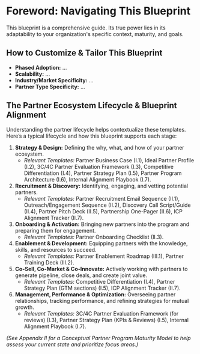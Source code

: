 # Foreword: Navigating This Blueprint

This blueprint is a comprehensive guide. Its true power lies in its adaptability to your organization's specific context, maturity, and goals.

## How to Customize & Tailor This Blueprint

*   **Phased Adoption:** ...
*   **Scalability:** ...
*   **Industry/Market Specificity:** ...
*   **Partner Type Specificity:** ...

The Partner Ecosystem Lifecycle & Blueprint Alignment
----------------------------------------------------

Understanding the partner lifecycle helps contextualize these templates. Here’s a typical lifecycle and how this blueprint supports each stage:

1. **Strategy & Design:** Defining the why, what, and how of your partner ecosystem.
   * *Relevant Templates:* Partner Business Case (I.1), Ideal Partner Profile (I.2), 3C/4C Partner Evaluation Framework (I.3), Competitive Differentiation (I.4), Partner Strategy Plan (I.5), Partner Program Architecture (I.6), Internal Alignment Playbook (I.7).
2. **Recruitment & Discovery:** Identifying, engaging, and vetting potential partners.
   * *Relevant Templates:* Partner Recruitment Email Sequence (II.1), Outreach/Engagement Sequence (II.2), Discovery Call Script/Guide (II.4), Partner Pitch Deck (II.5), Partnership One-Pager (II.6), ICP Alignment Tracker (II.7).
3. **Onboarding & Activation:** Bringing new partners into the program and preparing them for engagement.
   * *Relevant Templates:* Partner Onboarding Checklist (II.3).
4. **Enablement & Development:** Equipping partners with the knowledge, skills, and resources to succeed.
   * *Relevant Templates:* Partner Enablement Roadmap (III.1), Partner Training Deck (III.2).
5. **Co-Sell, Co-Market & Co-Innovate:** Actively working with partners to generate pipeline, close deals, and create joint value.
   * *Relevant Templates:* Competitive Differentiation (I.4), Partner Strategy Plan (GTM sections) (I.5), ICP Alignment Tracker (II.7).
6. **Management, Performance & Optimization:** Overseeing partner relationships, tracking performance, and refining strategies for mutual growth.
   * *Relevant Templates:* 3C/4C Partner Evaluation Framework (for reviews) (I.3), Partner Strategy Plan (KPIs & Reviews) (I.5), Internal Alignment Playbook (I.7).

*(See Appendix II for a Conceptual Partner Program Maturity Model to help assess your current state and prioritize focus areas.)*
